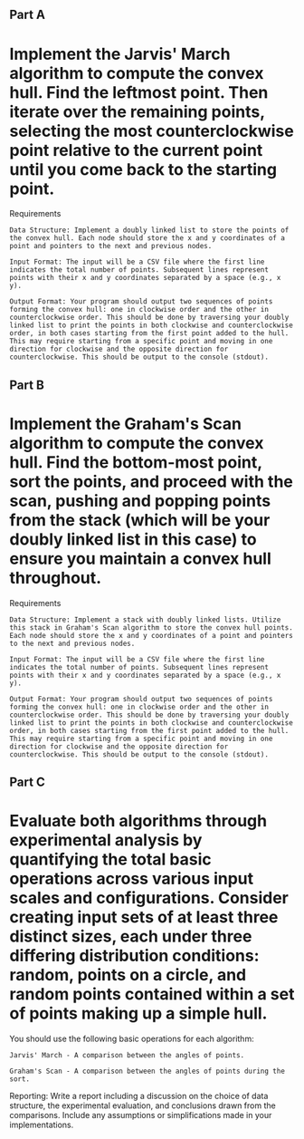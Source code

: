 ## Part A

# Implement the Jarvis' March algorithm to compute the convex hull. Find the leftmost point. Then iterate over the remaining points, selecting the most counterclockwise point relative to the current point until you come back to the starting point.
Requirements

    Data Structure: Implement a doubly linked list to store the points of the convex hull. Each node should store the x and y coordinates of a point and pointers to the next and previous nodes. 

    Input Format: The input will be a CSV file where the first line indicates the total number of points. Subsequent lines represent points with their x and y coordinates separated by a space (e.g., x y).

    Output Format: Your program should output two sequences of points forming the convex hull: one in clockwise order and the other in counterclockwise order. This should be done by traversing your doubly linked list to print the points in both clockwise and counterclockwise order, in both cases starting from the first point added to the hull. This may require starting from a specific point and moving in one direction for clockwise and the opposite direction for counterclockwise. This should be output to the console (stdout).

## Part B

# Implement the Graham's Scan algorithm to compute the convex hull. Find the bottom-most point, sort the points, and proceed with the scan, pushing and popping points from the stack (which will be your doubly linked list in this case) to ensure you maintain a convex hull throughout.
Requirements

    Data Structure: Implement a stack with doubly linked lists. Utilize this stack in Graham's Scan algorithm to store the convex hull points. Each node should store the x and y coordinates of a point and pointers to the next and previous nodes. 

    Input Format: The input will be a CSV file where the first line indicates the total number of points. Subsequent lines represent points with their x and y coordinates separated by a space (e.g., x y).

    Output Format: Your program should output two sequences of points forming the convex hull: one in clockwise order and the other in counterclockwise order. This should be done by traversing your doubly linked list to print the points in both clockwise and counterclockwise order, in both cases starting from the first point added to the hull. This may require starting from a specific point and moving in one direction for clockwise and the opposite direction for counterclockwise. This should be output to the console (stdout).

## Part C

# Evaluate both algorithms through experimental analysis by quantifying the total basic operations across various input scales and configurations. Consider creating input sets of at least three distinct sizes, each under three differing distribution conditions: random, points on a circle, and random points contained within a set of points making up a simple hull.

You should use the following basic operations for each algorithm:

    Jarvis' March - A comparison between the angles of points.

    Graham's Scan - A comparison between the angles of points during the sort.

Reporting: Write a report including a discussion on the choice of data structure, the experimental evaluation, and conclusions drawn from the comparisons. Include any assumptions or simplifications made in your implementations.
